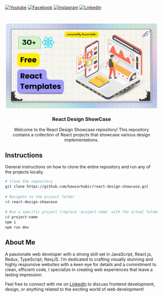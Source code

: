 [![Youtube][youtube-shield]][youtube-url]
[![Facebook][facebook-shield]][facebook-url]
[![Instagram][instagram-shield]][instagram-url]
[![LinkedIn][linkedin-shield]][linkedin-url]

<!-- PROJECT LOGO -->
<br />
<p align="center">
    <img src="image/react-design-showcase-banner.png" alt="react-design-showcase-banner-repo" height="280">
</p>

<h3 align="center">React Design ShowCase</h3>
<p align="center">
    Welcome to the React Design Showcase repository! This repository contains a collection of React projects that showcase various design implementations.
</p>

<!-- Insructions -->

## Instructions
General instructions on how to clone the entire repository and run any of the projects locally.

```bash
# Clone the repository
git clone https://github.com/kawsarkabir/react-design-showcase.git

# Navigate to the project folder
cd react-design-showcase

# Run a specific project (replace 'project-name' with the actual folder name)
cd project-name
npm i
npm run dev
```

## About Me
A passionate web developer with a strong skill set in JavaScript, React.js, Redux, TypeScript, NexjJS. I&lsquo;m dedicated to crafting visually stunning and highly responsive websites with a keen eye for details and a commitment to clean, efficient code, I specialize in creating web experiences that leave a lasting impression.

Feel free to connect with me on [LinkedIn](https://www.linkedin.com/in/kawsarkabir/) to discuss frontend development, design, or anything related to the exciting world of web development!

<!-- MARKDOWN LINKS & IMAGES -->

[youtube-shield]: https://img.shields.io/badge/-Youtube-black.svg?style=flat-square&logo=youtube&color=555&logoColor=white
[youtube-url]: https://youtube.com/@kawsarkabir
[facebook-shield]: https://img.shields.io/badge/-Facebook-black.svg?style=flat-square&logo=facebook&color=555&logoColor=white
[facebook-url]: https://facebook.com/devkawsarkabir
[instagram-shield]: https://img.shields.io/badge/-Instagram-black.svg?style=flat-square&logo=instagram&color=555&logoColor=white
[instagram-url]: https://instagram.com/devkawsarkabir
[linkedin-shield]: https://img.shields.io/badge/-LinkedIn-black.svg?style=flat-square&logo=linkedin&colorB=555
[linkedin-url]: https://linkedin.com/in/kawsarkabir
